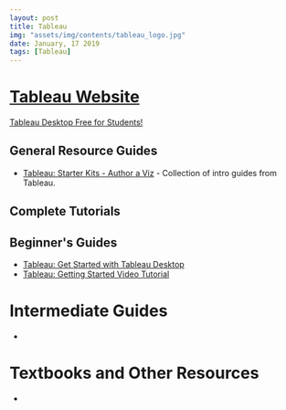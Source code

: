 ```yaml
---
layout: post
title: Tableau
img: "assets/img/contents/tableau_logo.jpg"
date: January, 17 2019
tags: [Tableau]
---
```


# [Tableau Website](https://www.tableau.com/)

[Tableau Desktop Free for Students!](https://www.tableau.com/academic/students)

## General Resource Guides
* [Tableau: Starter Kits - Author a Viz](https://www.tableau.com/learn/starter-kits) - Collection of intro guides from Tableau.

## Complete Tutorials


## Beginner's Guides
* [Tableau: Get Started with Tableau Desktop](https://onlinehelp.tableau.com/current/guides/get-started-tutorial/en-us/get-started-tutorial-home.htm)
* [Tableau: Getting Started Video Tutorial](https://www.tableau.com/learn/tutorials/on-demand/getting-started?reg-delay=aac7262bc30d24f2a9979a9a99760582)

# Intermediate Guides
* []()


# Textbooks and Other Resources
* []()
